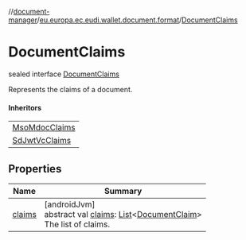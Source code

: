//[document-manager](../../../index.md)/[eu.europa.ec.eudi.wallet.document.format](../index.md)/[DocumentClaims](index.md)

# DocumentClaims

sealed interface [DocumentClaims](index.md)

Represents the claims of a document.

#### Inheritors

|                                                |
|------------------------------------------------|
| [MsoMdocClaims](../-mso-mdoc-claims/index.md)  |
| [SdJwtVcClaims](../-sd-jwt-vc-claims/index.md) |

## Properties

| Name                | Summary                                                                                                                                                                                                               |
|---------------------|-----------------------------------------------------------------------------------------------------------------------------------------------------------------------------------------------------------------------|
| [claims](claims.md) | [androidJvm]<br>abstract val [claims](claims.md): [List](https://kotlinlang.org/api/latest/jvm/stdlib/kotlin.collections/-list/index.html)&lt;[DocumentClaim](../-document-claim/index.md)&gt;<br>The list of claims. |
